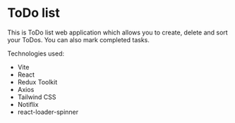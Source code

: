 # ToDo list

This is ToDo list web application which allows you to create, delete and sort your ToDos. You can also mark completed tasks.

Technologies used:

- Vite
- React
- Redux Toolkit
- Axios
- Tailwind CSS
- Notiflix
- react-loader-spinner

